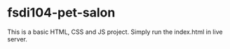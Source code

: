 # fsdi104-pet-salon
This is a basic HTML, CSS and JS project.
Simply run the index.html in live server.
